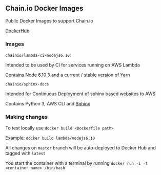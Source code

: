 ## Chain.io Docker Images

Public Docker Images to support Chain.io

[DockerHub](https://hub.docker.com/r/chainio)

### Images

`chainio/lambda-ci-nodejs6.10`:

Intended to be used by CI for services running on AWS Lambda

Contains Node 6.10.3 and a current / stable version of [Yarn](https://yarnpkg.com/en/)

`chainio/sphinx-docs`

Intended for Continuous Deployment of sphinx based websites to AWS

Contains Python 3, AWS CLI and [Sphinx](http://www.sphinx-doc.org/en/stable/)

### Making changes

To test locally use `docker build <Dockerfile path>`

Example: `docker build lambda/nodejs6.10`

All changes on `master` branch will be auto-deployed to Docker Hub and tagged with `latest`

You start the container with a terminal by running `docker run -i -t <container name> /bin/bash`
